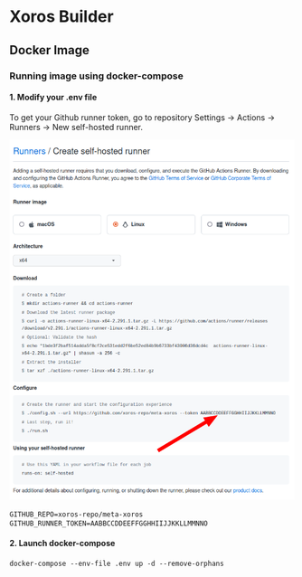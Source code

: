 # Xoros Builder

## Docker Image

###  Running image using docker-compose

#### 1. Modify your .env file

To get your Github runner token, go to repository Settings -> Actions -> Runners -> New self-hosted runner.

![img.png](docs/img/img.png)

```dotenv
GITHUB_REPO=xoros-repo/meta-xoros
GITHUB_RUNNER_TOKEN=AABBCCDDEEFFGGHHIIJJKKLLMMNNO
```

#### 2. Launch docker-compose

```shell
docker-compose --env-file .env up -d --remove-orphans
```
